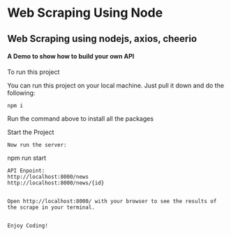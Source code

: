 # Web Scraping Using Node

## Web Scraping using nodejs, axios, cheerio

#### A Demo to show how to build your own API

To run this project

You can run this project on your local machine. Just pull it down and do the following:

    npm i

Run the command above to install all the packages

Start the Project

    Now run the server:

npm run start

    
    API Enpoint: 
    http://localhost:8000/news 
    http://localhost:8000/news/{id}
    
    
    Open http://localhost:8000/ with your browser to see the results of the scrape in your terminal. 
    
    
    Enjoy Coding!
